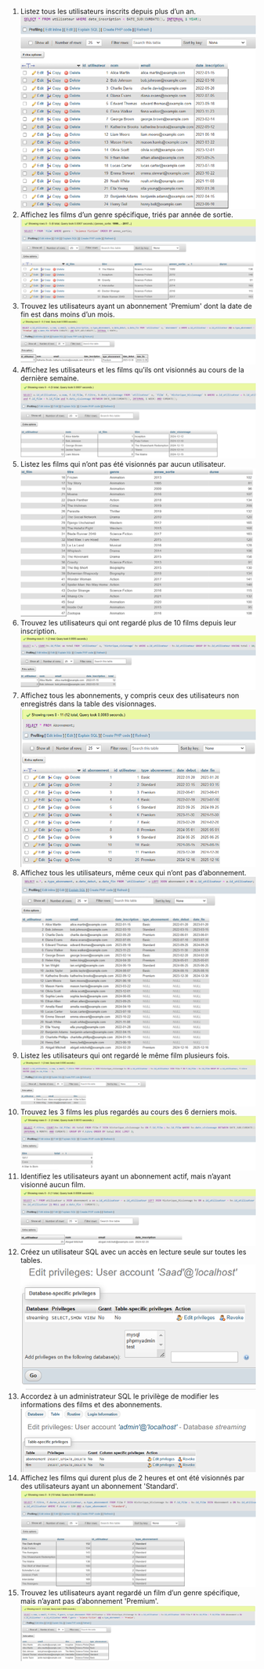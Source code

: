 1. Listez tous les utilisateurs inscrits depuis plus d’un an.
![1](images/1.png)
2. Affichez les films d’un genre spécifique, triés par année de sortie.
![2](images/2.png)
3. Trouvez les utilisateurs ayant un abonnement 'Premium' dont la date de fin est dans
moins d’un mois.
![3](images/3.png)
4. Affichez les utilisateurs et les films qu’ils ont visionnés au cours de la dernière semaine.
![4](images/4.png)
5. Listez les films qui n’ont pas été visionnés par aucun utilisateur.
![5](images/5.png)
6. Trouvez les utilisateurs qui ont regardé plus de 10 films depuis leur inscription.
![6](images/6.png)
7. Affichez tous les abonnements, y compris ceux des utilisateurs non enregistrés dans la
table des visionnages.
![7](images/7.png)
8. Affichez tous les utilisateurs, même ceux qui n’ont pas d’abonnement.
![8](images/8.png)
9. Listez les utilisateurs qui ont regardé le même film plusieurs fois.
![9](images/9.png)
10. Trouvez les 3 films les plus regardés au cours des 6 derniers mois.
![10](images/10.png)
11. Identifiez les utilisateurs ayant un abonnement actif, mais n’ayant visionné aucun
film.
![11](images/11.png)
12. Créez un utilisateur SQL avec un accès en lecture seule sur toutes les tables.
![12](images/12.png)
13. Accordez à un administrateur SQL le privilège de modifier les informations des films et
des abonnements.
![13](images/13.png)
14. Affichez les films qui durent plus de 2 heures et ont été visionnés par des utilisateurs
ayant un abonnement 'Standard'.
![14](images/14.png)
15. Trouvez les utilisateurs ayant regardé un film d’un genre spécifique, mais n’ayant pas
d’abonnement 'Premium'.
![15](images/15.png)